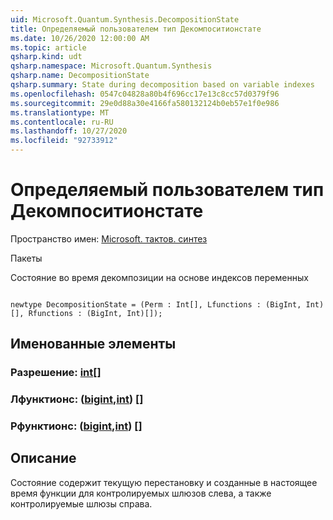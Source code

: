 ```yaml
---
uid: Microsoft.Quantum.Synthesis.DecompositionState
title: Определяемый пользователем тип Декомпоситионстате
ms.date: 10/26/2020 12:00:00 AM
ms.topic: article
qsharp.kind: udt
qsharp.namespace: Microsoft.Quantum.Synthesis
qsharp.name: DecompositionState
qsharp.summary: State during decomposition based on variable indexes
ms.openlocfilehash: 0547c04828a80b4f696cc17e13c8cc57d0379f96
ms.sourcegitcommit: 29e0d88a30e4166fa580132124b0eb57e1f0e986
ms.translationtype: MT
ms.contentlocale: ru-RU
ms.lasthandoff: 10/27/2020
ms.locfileid: "92733912"
---
```

# <a name="decompositionstate-user-defined-type"></a>Определяемый пользователем тип Декомпоситионстате

Пространство имен: [Microsoft. тактов. синтез](xref:Microsoft.Quantum.Synthesis)

Пакеты [](https://nuget.org/packages/)


Состояние во время декомпозиции на основе индексов переменных

```qsharp

newtype DecompositionState = (Perm : Int[], Lfunctions : (BigInt, Int)[], Rfunctions : (BigInt, Int)[]);
```



## <a name="named-items"></a>Именованные элементы

### <a name="perm--int"></a>Разрешение: [int](xref:microsoft.quantum.lang-ref.int)[]


### <a name="lfunctions--bigintint"></a>Лфунктионс: ([bigint](xref:microsoft.quantum.lang-ref.bigint),[int](xref:microsoft.quantum.lang-ref.int)) []


### <a name="rfunctions--bigintint"></a>Рфунктионс: ([bigint](xref:microsoft.quantum.lang-ref.bigint),[int](xref:microsoft.quantum.lang-ref.int)) []



## <a name="description"></a>Описание

Состояние содержит текущую перестановку и созданные в настоящее время функции для контролируемых шлюзов слева, а также контролируемые шлюзы справа.
